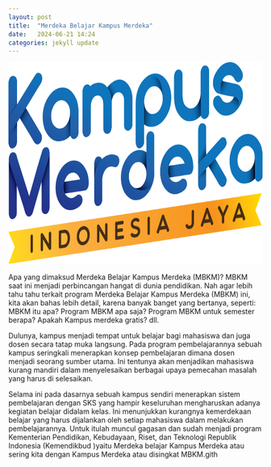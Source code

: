 ```yaml
---
layout: post
title:  "Merdeka Belajar Kampus Merdeka"
date:   2024-06-21 14:24 
categories: jekyll update
---
```

<img src="/assets/images/Logo_Kampus_Merdeka_Kemendikbud.png" alt="Logo_Kampus_Merdeka_Kemendikbud.png" width="700" height="400">

Apa yang dimaksud Merdeka Belajar Kampus Merdeka (MBKM)? MBKM saat ini menjadi
perbincangan hangat di dunia pendidikan. Nah agar lebih tahu tahu terkait
program Merdeka Belajar Kampus Merdeka (MBKM) ini, kita akan bahas lebih
detail, karena banyak banget yang bertanya, seperti: MBKM itu apa? Program
MBKM apa saja? Program MBKM untuk semester berapa? Apakah Kampus merdeka
gratis? dll.  
  
Dulunya, kampus menjadi tempat untuk belajar bagi mahasiswa dan juga dosen
secara tatap muka langsung. Pada program pembelajarannya sebuah kampus
seringkali menerapkan konsep pembelajaran dimana dosen menjadi seorang sumber
utama. Ini tentunya akan menjadikan mahasiswa kurang mandiri dalam
menyelesaikan berbagai upaya pemecahan masalah yang harus di selesaikan.  
  
Selama ini pada dasarnya sebuah kampus sendiri menerapkan sistem pembelajaran
dengan SKS yang hampir keseluruhan mengharuskan adanya kegiatan belajar
didalam kelas. Ini menunjukkan kurangnya kemerdekaan belajar yang harus
dijalankan oleh setiap mahasiswa dalam melakukan pembelajarannya. Untuk itulah
muncul gagasan dan sudah menjadi program Kementerian Pendidikan, Kebudayaan,
Riset, dan Teknologi Republik Indonesia (Kemendikbud )yaitu Merdeka belajar
Kampus Merdeka atau sering kita dengan Kampus Merdeka atau disingkat MBKM.gith

